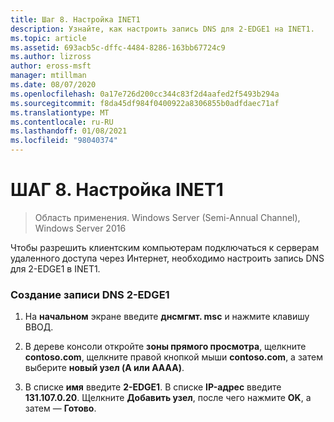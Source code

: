 ```yaml
---
title: Шаг 8. Настройка INET1
description: Узнайте, как настроить запись DNS для 2-EDGE1 на INET1.
ms.topic: article
ms.assetid: 693acb5c-dffc-4484-8286-163bb67724c9
ms.author: lizross
author: eross-msft
manager: mtillman
ms.date: 08/07/2020
ms.openlocfilehash: 0a17e726d200cc344c83f2d4aafed2f5493b294a
ms.sourcegitcommit: f8da45df984f0400922a8306855b0adfdaec71af
ms.translationtype: MT
ms.contentlocale: ru-RU
ms.lasthandoff: 01/08/2021
ms.locfileid: "98040374"
---
```

# <a name="step-8-configure-inet1"></a>ШАГ 8. Настройка INET1

>Область применения. Windows Server (Semi-Annual Channel), Windows Server 2016

Чтобы разрешить клиентским компьютерам подключаться к серверам удаленного доступа через Интернет, необходимо настроить запись DNS для 2-EDGE1 в INET1.

### <a name="to-create-the-2-edge1-dns-entry"></a>Создание записи DNS 2-EDGE1

1.  На **начальном** экране введите **днсмгмт. msc** и нажмите клавишу ВВОД.

2.  В дереве консоли откройте **зоны прямого просмотра**, щелкните **contoso.com**, щелкните правой кнопкой мыши **contoso.com**, а затем выберите **новый узел (A или AAAA)**.

3.  В списке **имя** введите **2-EDGE1**. В списке **IP-адрес** введите **131.107.0.20**. Щелкните **Добавить узел**, после чего нажмите **OK**, а затем — **Готово**.




